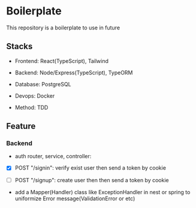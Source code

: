 # Boilerplate

This repository is a boilerplate to use in future

## Stacks

- Frontend: React(TypeScript), Tailwind

- Backend: Node/Express(TypeScript), TypeORM

- Database: PostgreSQL

- Devops: Docker

- Method: TDD

## Feature

### Backend

- auth router, service, controller:

- [x] POST "/signin": verify exist user then send a token by cookie

- [ ] POST "/signup": create user then then send a token by cookie

- add a Mapper(Handler) class like ExceptionHandler in nest or spring to uniformize Error message(ValidationError or etc)
